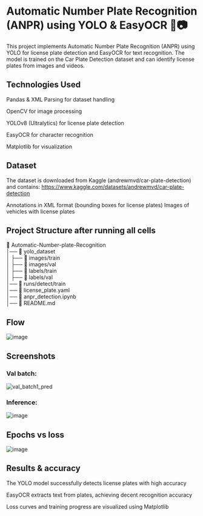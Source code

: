 
# Automatic Number Plate Recognition (ANPR) using YOLO & EasyOCR 🚗📷

This project implements Automatic Number Plate Recognition (ANPR) using YOLO for license plate detection and EasyOCR for text recognition. The model is trained on the Car Plate Detection dataset and can identify license plates from images and videos.
## Technologies Used
Pandas & XML Parsing for dataset handling

OpenCV for image processing

YOLOv8 (Ultralytics) for license plate detection

EasyOCR for character recognition

Matplotlib for visualization
## Dataset
The dataset is downloaded from Kaggle (andrewmvd/car-plate-detection) and contains:
 https://www.kaggle.com/datasets/andrewmvd/car-plate-detection

Annotations in XML format (bounding boxes for license plates)
Images of vehicles with license plates


## Project Structure after running all cells
📂 Automatic-Number-plate-Recognition  
│── 📂 yolo_dataset  
│   ├── 📂 images/train  
│   ├── 📂 images/val  
│   ├── 📂 labels/train  
│   ├── 📂 labels/val  
│── 📂 runs/detect/train  
│── 📜 license_plate.yaml  
│── 📜 anpr_detection.ipynb  
│── 📜 README.md

## Flow
![image](https://github.com/user-attachments/assets/20620e16-f623-4910-a320-aa5ba3460f84)

## Screenshots

 ### Val batch:
![val_batch1_pred](https://github.com/user-attachments/assets/1d11a75c-b378-419e-b875-92c8b9398853)

### Inference:
![image](https://github.com/user-attachments/assets/add42dc6-7bac-4486-96ec-309c08478b3c)

## Epochs vs loss
![image](https://github.com/user-attachments/assets/e3ee7da0-6fcf-40f1-8aa1-1790fb27ded6)

    
## Results & accuracy
The YOLO model successfully detects license plates with high accuracy

EasyOCR extracts text from plates, achieving decent recognition accuracy

Loss curves and training progress are visualized using Matplotlib
